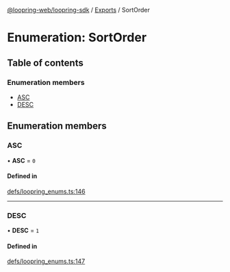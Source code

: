 [@loopring-web/loopring-sdk](../README.md) / [Exports](../modules.md) / SortOrder

# Enumeration: SortOrder

## Table of contents

### Enumeration members

- [ASC](SortOrder.md#asc)
- [DESC](SortOrder.md#desc)

## Enumeration members

### ASC

• **ASC** = `0`

#### Defined in

[defs/loopring_enums.ts:146](https://github.com/Loopring/loopring_sdk/blob/acbd5a2/src/defs/loopring_enums.ts#L146)

___

### DESC

• **DESC** = `1`

#### Defined in

[defs/loopring_enums.ts:147](https://github.com/Loopring/loopring_sdk/blob/acbd5a2/src/defs/loopring_enums.ts#L147)
